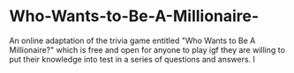 # Who-Wants-to-Be-A-Millionaire-
An online adaptation of the trivia game entitled "Who Wants to Be A Millionaire?"  which is free and open for anyone to play igf they are willing to put their knowledge into test in a series of questions and answers. I
